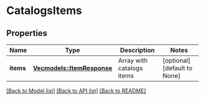 # CatalogsItems

## Properties
Name | Type | Description | Notes
------------ | ------------- | ------------- | -------------
**items** | [**Vec<models::ItemResponse>**](ItemResponse.md) | Array with catalogs items | [optional] [default to None]

[[Back to Model list]](../README.md#documentation-for-models) [[Back to API list]](../README.md#documentation-for-api-endpoints) [[Back to README]](../README.md)


